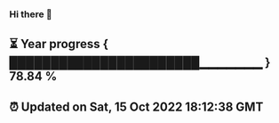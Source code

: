 ### Hi there 👋
⏳ Year progress { ███████████████████████▁▁▁▁▁▁▁ } 78.84 %
---
⏰ Updated on Sat, 15 Oct 2022 18:12:38 GMT
---
